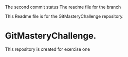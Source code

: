 The second commit status
The readme file for the branch

This  Readme file is for the GitMasteryChallenge repository.

# GitMasteryChallenge.
This  repository is created for exercise one


